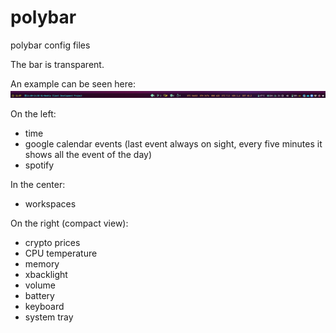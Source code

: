 # polybar
polybar config files

The bar is transparent.

An example can be seen here:
![Image Example](https://github.com/matteoneri/polybar/blob/main/eg.png)



On the left:
* time
* google calendar events (last event always on sight, every five minutes it shows all the event of the day)
* spotify

In the center:
* workspaces

On the right (compact view):
* crypto prices
* CPU temperature
* memory
* xbacklight
* volume
* battery
* keyboard
* system tray
